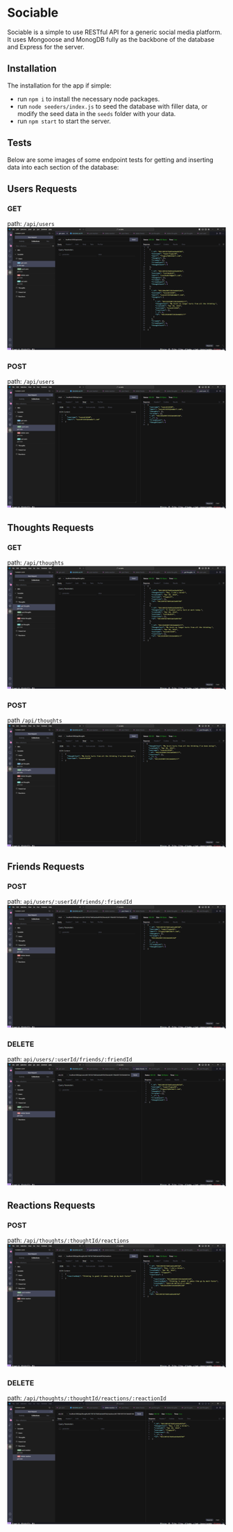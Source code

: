# Sociable
Sociable is a simple to use RESTful API for a generic social media platform.
It uses Mongooose and MonogDB fully as the backbone of the database and Express for the server.

## Installation
The installation for the app if simple:
- run `npm i` to install the necessary node packages.
- run `node seeders/index.js` to seed the database with filler data, or modify the seed data in the `seeds` folder with your data.
- run `npm start` to start the server.

## Tests
Below are some images of some endpoint tests for getting and inserting data into each section of the database:

## Users Requests  
  
### GET
path: `/api/users`
![users-get-demo](./assets/images/demo-1.png)  
  
### POST
path: `/api/users`
![users-post-demo](./assets/images/demo-2.png)

## Thoughts Requests  
  
### GET
path: `/api/thoughts`
![thoughts-get-demo](./assets/images/demo-3.png)  
  
### POST
path `/api/thoughts`
![thoughts-post-demo](./assets/images/demo-4.png)

## Friends Requests
  
### POST
path: `api/users/:userId/friends/:friendId`
![friends-post-demo](./assets/images/demo-5.png)
  
### DELETE
path: `api/users/:userId/friends/:friendId`
![friends-delete-demo](./assets/images/demo-6.png)

## Reactions Requests
  
### POST
path: `/api/thoughts/:thoughtId/reactions`
![reactions-post-demo](./assets/images/demo-7.png)
  
### DELETE
path: `/api/thoughts/:thoughtId/reactions/:reactionId`
![reactions-delete-demo](./assets/images/demo-8.png)